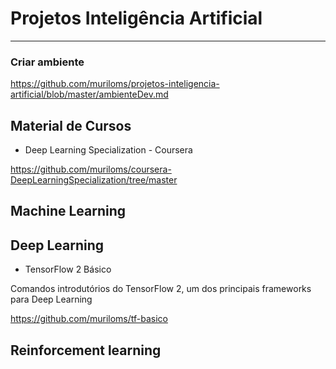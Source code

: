 # Projetos Inteligência Artificial
---
### Criar ambiente

https://github.com/muriloms/projetos-inteligencia-artificial/blob/master/ambienteDev.md

## Material de Cursos
- Deep Learning Specialization - Coursera

https://github.com/muriloms/coursera-DeepLearningSpecialization/tree/master

## Machine Learning


## Deep Learning
- TensorFlow 2 Básico

Comandos introdutórios do TensorFlow 2, um dos principais frameworks para Deep Learning

https://github.com/muriloms/tf-basico
## Reinforcement learning
